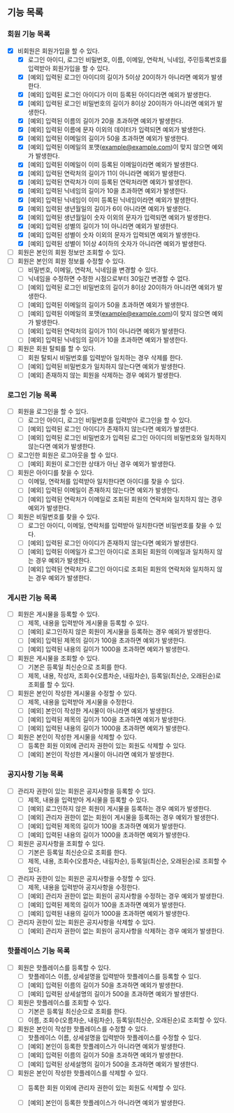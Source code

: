 ## 기능 목록

### 회원 기능 목록

- [x] 비회원은 회원가입을 할 수 있다.
  - [x] 로그인 아이디, 로그인 비밀번호, 이름, 이메일, 연락처, 닉네임, 주민등록번호를 입력받아 회원가입을 할 수 있다.
  - [x] [예외] 입력된 로그인 아이디의 길이가 5이상 20이하가 아니라면 예외가 발생한다.
  - [x] [예외] 입력된 로그인 아이디가 이미 등록된 아이디라면 예외가 발생한다.
  - [x] [예외] 입력된 로그인 비밀번호의 길이가 8이상 20이하가 아니라면 예외가 발생한다. 
  - [x] [예외] 입력된 이름의 길이가 20을 초과하면 예외가 발생한다.
  - [x] [예외] 입력된 이름에 문자 이외의 데이터가 입력되면 예외가 발생한다.
  - [x] [예외] 입력된 이메일의 길이가 50을 초과하면 예외가 발생한다.
  - [x] [예외] 입력된 이메일의 포맷(example@example.com)이 맞지 않으면 예외가 발생한다.
  - [x] [예외] 입력된 이메일이 이미 등록된 이메일이라면 예외가 발생한다.
  - [x] [예외] 입력된 연락처의 길이가 11이 아니라면 예외가 발생한다.
  - [x] [예외] 입력된 연락처가 이미 등록된 연락처라면 예외가 발생한다.
  - [x] [예외] 입력된 닉네임의 길이가 10을 초과하면 예외가 발생한다.
  - [x] [예외] 입력된 닉네임이 이미 등록된 닉네임이라면 예외가 발생한다.
  - [x] [예외] 입력된 생년월일의 길이가 6이 아니라면 예외가 발생한다.
  - [x] [예외] 입력된 생년월일이 숫자 이외의 문자가 입력되면 예외가 발생한다.
  - [x] [예외] 입력된 성별의 길이가 1이 아니라면 예외가 발생한다.
  - [x] [예외] 입력된 성별이 숫자 이외의 문자가 입력되면 예외가 발생한다.
  - [x] [예외] 입력된 성별이 1이상 4이하의 숫자가 아니라면 예외가 발생한다. 
- [ ] 회원은 본인의 회원 정보만 조회할 수 있다.
- [ ] 회원은 본인의 회원 정보를 수정할 수 있다.
  - [ ] 비밀번호, 이메일, 연락처, 닉네임을 변경할 수 있다.
  - [ ] 닉네임을 수정하면 수정한 시점으로부터 30일간 변경할 수 없다.
  - [ ] [예외] 입력된 로그인 비밀번호의 길이가 8이상 20이하가 아니라면 예외가 발생한다.
  - [ ] [예외] 입력된 이메일의 길이가 50을 초과하면 예외가 발생한다.
  - [ ] [예외] 입력된 이메일의 포맷(example@example.com)이 맞지 않으면 예외가 발생한다.
  - [ ] [예외] 입력된 연락처의 길이가 11이 아니라면 예외가 발생한다.
  - [ ] [예외] 입력된 닉네임의 길이가 10을 초과하면 예외가 발생한다.
- [ ] 회원은 회원 탈퇴를 할 수 있다.
  - [ ] 회원 탈퇴시 비밀번호를 입력받아 일치하는 경우 삭제를 한다.
  - [ ] [예외] 입력된 비밀번호가 일치하지 않는다면 예외가 발생한다.
  - [ ] [예외] 존재하지 않는 회원을 삭제하는 경우 예외가 발생한다.

### 로그인 기능 목록

- [ ] 회원을 로그인을 할 수 있다.
  - [ ] 로그인 아이디, 로그인 비밀번호를 입력받아 로그인을 할 수 있다.
  - [ ] [예외] 입력된 로그인 아이디가 존재하지 않는다면 예외가 발생한다.
  - [ ] [예외] 입력된 로그인 비밀번호가 입력된 로그인 아이디의 비밀번호와 일치하지 않는다면 예외가 발생한다.
- [ ] 로그인한 회원은 로그아웃을 할 수 있다.
  - [ ] [예외] 회원이 로그인한 상태가 아닌 경우 예외가 발생한다.
- [ ] 회원은 아이디를 찾을 수 있다.
  - [ ] 이메일, 연락처를 입력받아 일치한다면 아이디를 찾을 수 있다.
  - [ ] [예외] 입력된 이메일이 존재하지 않는다면 예외가 발생한다.
  - [ ] [예외] 입력된 연락처가 이메일로 조회된 회원의 연락처와 일치하지 않는 경우 예외가 발생한다.
- [ ] 회원은 비밀번호를 찾을 수 있다.
  - [ ] 로그인 아이디, 이메일, 연락처를 입력받아 일치한다면 비밀번호를 찾을 수 있다.
  - [ ] [예외] 입력된 로그인 아이디가 존재하지 않는다면 예외가 발생한다.
  - [ ] [예외] 입력된 이메일가 로그인 아이디로 조회된 회원의 이메일과 일치하지 않는 경우 예외가 발생한다.
  - [ ] [예외] 입력된 연락처가 로그인 아이디로 조회된 회원의 연락처와 일치하지 않는 경우 예외가 발생한다.

### 게시판 기능 목록

- [ ] 회원은 게시물을 등록할 수 있다.
  - [ ] 제목, 내용을 입력받아 게시물을 등록할 수 있다.
  - [ ] [예외] 로그인하지 않은 회원이 게시물을 등록하는 경우 예외가 발생한다.
  - [ ] [예외] 입력된 제목의 길이가 100을 초과하면 예외가 발생한다.
  - [ ] [예외] 입력된 내용의 길이가 1000을 초과하면 예외가 발생한다.
- [ ] 회원은 게시물을 조회할 수 있다.
  - [ ] 기본은 등록일 최신순으로 조회를 한다.
  - [ ] 제목, 내용, 작성자, 조회수(오름차순, 내림차순), 등록일(최신순, 오래된순)로 조회를 할 수 있다.
- [ ] 회원은 본인이 작성한 게시물을 수정할 수 있다.
  - [ ] 제목, 내용을 입력받아 게시물을 수정한다.
  - [ ] [예외] 본인이 작성한 게시물이 아니라면 예외가 발생한다.
  - [ ] [예외] 입력된 제목의 길이가 100을 초과하면 예외가 발생한다.
  - [ ] [예외] 입력된 내용의 길이가 1000을 초과하면 예외가 발생한다.
- [ ] 회원은 본인이 작성한 게시물을 삭제할 수 있다.
  - [ ] 등록한 회원 이외에 관리자 권한이 있는 회원도 삭제할 수 있다.
  - [ ] [예외] 본인이 작성한 게시물이 아니라면 예외가 발생한다.

### 공지사항 기능 목록

- [ ] 관리자 권한이 있는 회원은 공지사항을 등록할 수 있다.
  - [ ] 제목, 내용을 입력받아 게시물을 등록할 수 있다.
  - [ ] [예외] 로그인하지 않은 회원이 게시물을 등록하는 경우 예외가 발생한다.
  - [ ] [예외] 관리자 권한이 없는 회원이 게시물을 등록하는 경우 예외가 발생한다.
  - [ ] [예외] 입력된 제목의 길이가 100을 초과하면 예외가 발생한다.
  - [ ] [예외] 입력된 내용의 길이가 1000을 초과하면 예외가 발생한다.
- [ ] 회원은 공지사항을 조회할 수 있다.
  - [ ] 기본은 등록일 최신순으로 조회를 한다.
  - [ ] 제목, 내용, 조회수(오름차순, 내림차순), 등록일(최신순, 오래된순)로 조회할 수 있다.
- [ ] 관리자 권한이 있는 회원은 공지사항을 수정할 수 있다.
  - [ ] 제목, 내용을 입력받아 공지사항을 수정한다.
  - [ ] [예외] 관리자 권한이 없는 회원이 공지사항을 수정하는 경우 예외가 발생한다.
  - [ ] [예외] 입력된 제목의 길이가 100을 초과하면 예외가 발생한다.
  - [ ] [예외] 입력된 내용의 길이가 1000을 초과하면 예외가 발생한다.
- [ ] 관리자 권한이 있는 회원은 공지사항을 삭제할 수 있다.
  - [ ] [예외] 관리자 권한이 없는 회원이 공지사항을 삭제하는 경우 예외가 발생한다.

### 핫플레이스 기능 목록

- [ ] 회원은 핫플레이스를 등록할 수 있다.
  - [ ] 핫플레이스 이름, 상세설명을 입력받아 핫플레이스를 등록할 수 있다.
  - [ ] [예외] 입력된 이름의 길이가 50을 초과하면 예외가 발생한다.
  - [ ] [예외] 입력된 상세설명의 길이가 500을 초과하면 예외가 발생한다.
- [ ] 회원은 핫플레이스를 조회할 수 있다.
  - [ ] 기본은 등록일 최신순으로 조회를 한다.
  - [ ] 이름, 조회수(오름차순, 내림차순), 등록일(최신순, 오래된순)로 조회할 수 있다. 
- [ ] 회원은 본인이 작성한 핫플레이스를 수정할 수 있다.
  - [ ] 핫플레이스 이름, 상세설명을 입력받아 핫플레이스를 수정할 수 있다.
  - [ ] [예외] 본인이 등록한 핫플레이스가 아니라면 예외가 발생한다.
  - [ ] [예외] 입력된 이름의 길이가 50을 초과하면 예외가 발생한다.
  - [ ] [예외] 입력된 상세설명의 길이가 500을 초과하면 예외가 발생한다.
- [ ] 회원은 본인이 작성한 핫플레이스를 삭제할 수 있다.
  - [ ] 등록한 회원 이외에 관리자 권한이 있는 회원도 삭제할 수 있다.
  - [ ] [예외] 본인이 등록한 핫플레이스가 아니라면 예외가 발생한다.

